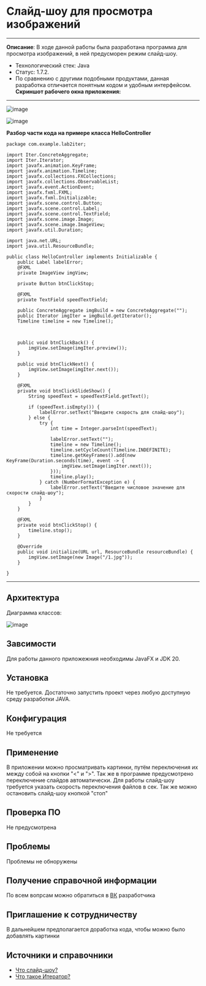 # Слайд-шоу для просмотра изображений 
----------------
**Описание**: В ходе данной работы была разработана программа для просмотра изображений, в ней предусморен режим слайд-шоу.
- Технологический стек: Java
- Статус: 1.7.2.
- По сравнению с другими подобными продуктами, данная разработка отличается понятным кодом и удобным интерфейсом.
**Скриншот рабочего окна приложения:**
----------------------------------------
 ![image](https://github.com/GoodieCore/java_lab_iterator_slaid/blob/master/Iterator_img_1.JPG)
 
![image](https://github.com/GoodieCore/java_lab_iterator_slaid/blob/master/Iterator_img_2.JPG)


 **Разбор части кода на примере класса HelloController**
```
package com.example.lab2iter;

import Iter.ConcreteAggregate;
import Iter.Iterator;
import javafx.animation.KeyFrame;
import javafx.animation.Timeline;
import javafx.collections.FXCollections;
import javafx.collections.ObservableList;
import javafx.event.ActionEvent;
import javafx.fxml.FXML;
import javafx.fxml.Initializable;
import javafx.scene.control.Button;
import javafx.scene.control.Label;
import javafx.scene.control.TextField;
import javafx.scene.image.Image;
import javafx.scene.image.ImageView;
import javafx.util.Duration;

import java.net.URL;
import java.util.ResourceBundle;

public class HelloController implements Initializable {
    public Label labelError;
    @FXML
    private ImageView imgView;

    private Button btnClickStop;

    @FXML
    private TextField speedTextField;

    public ConcreteAggregate imgBuild = new ConcreteAggregate("");
    public Iterator imgIter = imgBuild.getIterator();
    Timeline timeline = new Timeline();



    public void btnClickBack() {
        imgView.setImage(imgIter.preview());
    }

    public void btnClickNext() {
        imgView.setImage(imgIter.next());
    }

    @FXML
    private void btnClickSlideShow() {
        String speedText = speedTextField.getText();

        if (speedText.isEmpty()) {
            labelError.setText("Введите скорость для слайд-шоу");
        } else {
            try {
                int time = Integer.parseInt(speedText);

                labelError.setText("");
                timeline = new Timeline();
                timeline.setCycleCount(Timeline.INDEFINITE);
                timeline.getKeyFrames().add(new KeyFrame(Duration.seconds(time), event -> {
                    imgView.setImage(imgIter.next());
                }));
                timeline.play();
            } catch (NumberFormatException e) {
                labelError.setText("Введите числовое значение для скорости слайд-шоу");
            }
        }
    }

    @FXML
    private void btnClickStop() {
        timeline.stop();
    }

    @Override
    public void initialize(URL url, ResourceBundle resourceBundle) {
        imgView.setImage(new Image("/1.jpg"));
    }

}
```
------------------------

## Архитектура
Диаграмма классов:

 ![image](https://github.com/StephanKomov/Lab2Iter/blob/master/5.jpg)


## Завсимости
Для работы данного приложежния необходимы JavaFX и JDK 20.

## Установка
Не требуется. Достаточно запустить проект через любую доступную среду разработки JAVA.

##  Конфигурация
Не требуется


## Применение
В приложении можно просматривать картинки, путём переключения их между собой на кнопки "<" и ">".
Так же в программе предусмотрено переключение слайдов автоматически.
Для работы слайд-шоу требуется указать скорость переключения файлов в сек.
Так же можно остановить слайд-шоу кнопкой "стоп"



## Проверка ПО
Не предусмотрена

## Проблемы
Проблемы не обноружены 

## Получение справочной информации
По всем вопрсам можно обратиться в [ВК](https://vk.com/id484742584) разработчика  

## Приглашение к сотрудничеству 
В дальнейшем предполагается доработка кода, чтобы можно было добавлять картинки

## Источники и справочники
- [Что слайд-шоу?](https://www.justmedia.ru/news/russiaandworld/chto-takoye-slaydshou-zachem-ikh-sozdavat-i-kak-na-nikh-zarabatyvat)
- [Что такое Итератор?](https://sites.google.com/view/study-pattern/%D0%B3%D0%BB%D0%B0%D0%B2%D0%BD%D0%B0%D1%8F/%D0%B7%D0%B0%D0%B4%D0%B0%D1%87%D0%B8/task-4-%D0%B8%D1%82%D0%B5%D1%80%D0%B0%D1%82%D0%BE%D1%80)
